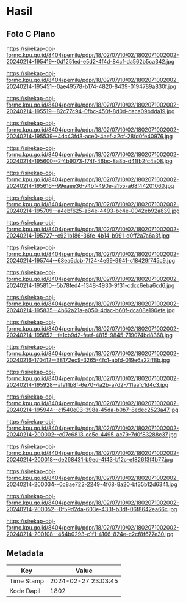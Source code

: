# Hasil

## Foto C Plano

https://sirekap-obj-formc.kpu.go.id/8404/pemilu/pdpr/18/02/07/10/02/1802071002002-20240214-195419--0d1251ed-e5d2-4f4d-84cf-da562b5ca342.jpg

https://sirekap-obj-formc.kpu.go.id/8404/pemilu/pdpr/18/02/07/10/02/1802071002002-20240214-195451--0ae49578-b174-4820-8439-0194789a830f.jpg

https://sirekap-obj-formc.kpu.go.id/8404/pemilu/pdpr/18/02/07/10/02/1802071002002-20240214-195519--82c77c94-0fbc-450f-8d0d-daca09bdda19.jpg

https://sirekap-obj-formc.kpu.go.id/8404/pemilu/pdpr/18/02/07/10/02/1802071002002-20240214-195539--4dc43fd3-ace0-4aef-a2cf-28fd0fe40976.jpg

https://sirekap-obj-formc.kpu.go.id/8404/pemilu/pdpr/18/02/07/10/02/1802071002002-20240214-195600--2f4b9073-f74f-46bc-8a8b-d41fb2fc4a08.jpg

https://sirekap-obj-formc.kpu.go.id/8404/pemilu/pdpr/18/02/07/10/02/1802071002002-20240214-195616--99eaee36-74bf-490e-a155-a68f44201060.jpg

https://sirekap-obj-formc.kpu.go.id/8404/pemilu/pdpr/18/02/07/10/02/1802071002002-20240214-195709--a4ebf625-a64e-4493-bc4e-0042eb92a839.jpg

https://sirekap-obj-formc.kpu.go.id/8404/pemilu/pdpr/18/02/07/10/02/1802071002002-20240214-195727--c921b186-36fe-4b14-b991-d0ff2a7a6a3f.jpg

https://sirekap-obj-formc.kpu.go.id/8404/pemilu/pdpr/18/02/07/10/02/1802071002002-20240214-195744--68ea6dcb-7f24-4e99-9941-c18429f745c9.jpg

https://sirekap-obj-formc.kpu.go.id/8404/pemilu/pdpr/18/02/07/10/02/1802071002002-20240214-195810--5b78fed4-1348-4930-9f31-cdcc6eba6cd6.jpg

https://sirekap-obj-formc.kpu.go.id/8404/pemilu/pdpr/18/02/07/10/02/1802071002002-20240214-195835--4b62a21a-a050-4dac-b60f-dca08e190efe.jpg

https://sirekap-obj-formc.kpu.go.id/8404/pemilu/pdpr/18/02/07/10/02/1802071002002-20240214-195852--fe1cb9d2-feef-4815-9845-719074bd8368.jpg

https://sirekap-obj-formc.kpu.go.id/8404/pemilu/pdpr/18/02/07/10/02/1802071002002-20240216-170412--38172ec9-3265-4fc1-abfd-019e6a22ff8b.jpg

https://sirekap-obj-formc.kpu.go.id/8404/pemilu/pdpr/18/02/07/10/02/1802071002002-20240214-195928--afa11b8f-6e70-4a2b-a7d2-711aafc1d4c3.jpg

https://sirekap-obj-formc.kpu.go.id/8404/pemilu/pdpr/18/02/07/10/02/1802071002002-20240214-195944--c1540e03-398a-45da-b0b7-8edec2523a47.jpg

https://sirekap-obj-formc.kpu.go.id/8404/pemilu/pdpr/18/02/07/10/02/1802071002002-20240214-200002--c07c6813-cc5c-4495-ac79-7d0f83288c37.jpg

https://sirekap-obj-formc.kpu.go.id/8404/pemilu/pdpr/18/02/07/10/02/1802071002002-20240214-200018--de268431-b9ed-4f43-b12c-ef82613f4b77.jpg

https://sirekap-obj-formc.kpu.go.id/8404/pemilu/pdpr/18/02/07/10/02/1802071002002-20240214-200034--0c8ae722-2249-4f68-8a20-bf35b12d6341.jpg

https://sirekap-obj-formc.kpu.go.id/8404/pemilu/pdpr/18/02/07/10/02/1802071002002-20240214-200052--0f59d2da-603e-433f-b3df-06f8642ea66c.jpg

https://sirekap-obj-formc.kpu.go.id/8404/pemilu/pdpr/18/02/07/10/02/1802071002002-20240214-200108--454b0293-c1f1-4166-824e-c2cf8f677e30.jpg


## Metadata

| Key        | Value               |
| ---------- | ------------------- |
| Time Stamp | 2024-02-27 23:03:45 |
| Kode Dapil | 1802                |



